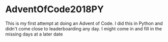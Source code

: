 # AdventOfCode2018PY
This is my first attempt at doing an Advent of Code. I did this in Python and didn't come close to leaderboarding any day. I might come in and fill in the missing days at a later date
